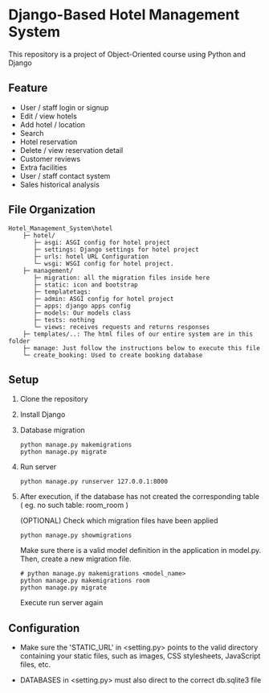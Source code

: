 # Django-Based Hotel Management System
This repository is a project of Object-Oriented course using Python and Django

## Feature
+ User / staff login or signup
+ Edit / view hotels
+ Add hotel / location
+ Search 
+ Hotel reservation
+ Delete / view reservation detail
+ Customer reviews
+ Extra facilities
+ User / staff contact system
+ Sales historical analysis

## File Organization
```
Hotel_Management_System\hotel
    ├─ hotel/
       ├─ asgi: ASGI config for hotel project
       ├─ settings: Django settings for hotel project
       ├─ urls: hotel URL Configuration
       └─ wsgi: WSGI config for hotel project.
    ├─ management/
       ├─ migration: all the migration files inside here
       ├─ static: icon and bootstrap
       ├─ templatetags: 
       ├─ admin: ASGI config for hotel project
       ├─ apps: django apps config
       ├─ models: Our models class
       ├─ tests: nothing
       └─ views: receives requests and returns responses
    ├─ templates/..: The html files of our entire system are in this folder
    ├─ manage: Just follow the instructions below to execute this file
    └─ create_booking: Used to create booking database
```

## Setup
1. Clone the repository
   
2. Install Django

3. Database migration
    ```
    python manage.py makemigrations
    python manage.py migrate
    ```
4. Run server
    ```
    python manage.py runserver 127.0.0.1:8000
    ```

5. After execution, if the database has not created the corresponding table ( eg. no such table: room_room )
   
   (OPTIONAL) Check which migration files have been applied  
    ```
    python manage.py showmigrations
    ```
   Make sure there is a valid model definition in the application in model.py. Then, create a new migration file.
    ```
    # python manage.py makemigrations <model_name>
    python manage.py makemigrations room
    python manage.py migrate
    ```
    Execute run server again
    
    
## Configuration
+ Make sure the 'STATIC_URL' in <setting.py> points to the valid directory containing your static files, such as images, CSS stylesheets, JavaScript files, etc.

+ DATABASES in <setting.py> must also direct to the correct db.sqlite3 file
